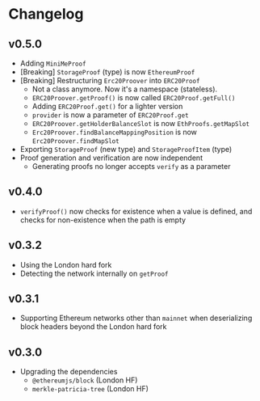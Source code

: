 # Changelog

## v0.5.0
- Adding `MiniMeProof`
- [Breaking] `StorageProof` (type) is now `EthereumProof`
- [Breaking] Restructuring `Erc20Proover` into `ERC20Proof`
  - Not a class anymore. Now it's a namespace (stateless).
  - `ERC20Proover.getProof()` is now called `ERC20Proof.getFull()`
  - Adding `ERC20Proof.get()` for a lighter version
  - `provider` is now a parameter of `ERC20Proof.get`
  - `ERC20Proover.getHolderBalanceSlot` is now `EthProofs.getMapSlot`
  - `Erc20Proover.findBalanceMappingPosition` is now `Erc20Proover.findMapSlot`
- Exporting `StorageProof` (new type) and `StorageProofItem` (type)
- Proof generation and verification are now independent
  - Generating proofs no longer accepts `verify` as a parameter

## v0.4.0
- `verifyProof()` now checks for existence when a value is defined, and checks for non-existence when the path is empty

## v0.3.2

- Using the London hard fork
- Detecting the network internally on `getProof`

## v0.3.1

- Supporting Ethereum networks other than `mainnet` when deserializing block headers beyond the London hard fork

## v0.3.0

- Upgrading the dependencies
  - `@ethereumjs/block` (London HF)
  - `merkle-patricia-tree` (London HF)
